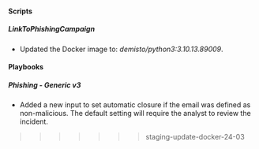 #### Scripts

##### LinkToPhishingCampaign

- Updated the Docker image to: *demisto/python3:3.10.13.89009*.

#### Playbooks

##### Phishing - Generic v3

- Added a new input to set automatic closure if the email was defined as non-malicious. The default setting will require the analyst to review the incident.
>>>>>>> staging-update-docker-24-03
